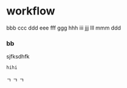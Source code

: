 # workflow
bbb
ccc
ddd
eee
fff
ggg
hhh
iii
jjj
lll
mmm
ddd

### bb
sjfksdhfk
```bash
hihi
```
ㄱ ㄱ ㄱ 
